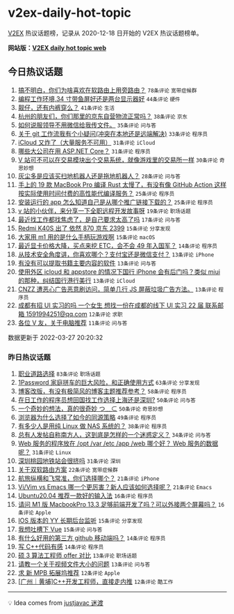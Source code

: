 # v2ex-daily-hot-topic

[V2EX](https://www.v2ex.com/) 热议话题榜，记录从 2020-12-18 日开始的 V2EX 热议话题榜单。

**网站版：[V2EX daily hot topic web](https://boojack.github.io/v2ex-daily-hot-topic-web/)**

## 今日热议话题

<!-- TODAY BEGIN -->

1. [搞不明白，你们为啥喜欢在软路由上用旁路由？](https://www.v2ex.com/t/843160) `78条评论` `宽带症候群`
1. [编程工作环境,34 寸带鱼屏好还是两台显示器好](https://www.v2ex.com/t/843139) `44条评论` `硬件`
1. [靓仔，还有内裤穿么？](https://www.v2ex.com/t/843163) `41条评论` `生活`
1. [杭州的朋友们，你们那里的京东自营物流正常吗？](https://www.v2ex.com/t/843181) `38条评论` `京东`
1. [如何说服领导不用微信给我传文件。](https://www.v2ex.com/t/843189) `35条评论` `问与答`
1. [关于 git 工作流我有个小疑问(冲突在本地还是远端解决)](https://www.v2ex.com/t/843165) `33条评论` `程序员`
1. [iCloud 又炸了（大量服务不可用）](https://www.v2ex.com/t/843154) `31条评论` `iCloud`
1. [哪些大公司在用 ASP.NET Core？](https://www.v2ex.com/t/843173) `31条评论` `程序员`
1. [V 站可不可以在交易模块出个交易系统，就像游戏里的交易所一样](https://www.v2ex.com/t/843131) `30条评论` `奇思妙想`
1. [灰尘多是应该买扫地机器人还是拖地机器人？](https://www.v2ex.com/t/843177) `28条评论` `问与答`
1. [手上的 19 款 MacBook Pro 编译 Rust 太慢了，有没有像 GitHub Action 这样按实际使用时间付费的高性能代编译服务？](https://www.v2ex.com/t/843214) `25条评论` `程序员`
1. [安装运行的 app 怎么知道自己是从哪个推广链接下载的？](https://www.v2ex.com/t/843146) `25条评论` `程序员`
1. [v 站的小伙伴，来分享一下全职远程开发故事呀](https://www.v2ex.com/t/843215) `19条评论` `职场话题`
1. [最近找工作都找焦虑了，是自己要求太高了吗](https://www.v2ex.com/t/843235) `17条评论` `问与答`
1. [Redmi K40S 出了 依然 870 京东 2399](https://www.v2ex.com/t/843176) `15条评论` `分享发现`
1. [大家用 m1 用的是什么手柄玩游戏啊](https://www.v2ex.com/t/843143) `15条评论` `macOS`
1. [最近显卡价格大降，买点来挖 ETC，会不会 49 年入国军？](https://www.v2ex.com/t/843248) `14条评论` `程序员`
1. [从技术安全角度讲，你喜欢哪个？支付宝还是微信支付？](https://www.v2ex.com/t/843251) `13条评论` `iPhone`
1. [有没有可以提取书籍主要内容的软件](https://www.v2ex.com/t/843229) `13条评论` `问与答`
1. [使用外区 icloud 和 appstore 的情况下国行 iPhone 会有后门吗？类似 miui 的那种，纠结国行港行美行](https://www.v2ex.com/t/843228) `13条评论` `iCloud`
1. [CNZZ 遭恶心广告恶意刷访问，简单几行 JS 屏蔽垃圾广告方法。](https://www.v2ex.com/t/843159) `13条评论` `程序员`
1. [成都有招 UI 实习的吗 一个女生 想找一份在成都的线下 UI 实习 22 届 联系邮箱 1591994251@qq.com](https://www.v2ex.com/t/843208) `12条评论` `求职`
1. [各位 V 友，关于电脑推荐](https://www.v2ex.com/t/843207) `11条评论` `问与答`

数据更新于 2022-03-27 20:20:32

<!-- TODAY END -->

### 昨日热议话题

<!-- YESTERDAY BEGIN -->

1. [职业道路选择](https://www.v2ex.com/t/842986) `83条评论` `职场话题`
1. [1Password 家庭拼车的巨大风险，和正确使用方式](https://www.v2ex.com/t/842995) `63条评论` `分享发现`
1. [博客改版，有没有极简风的博客主题推荐参考？](https://www.v2ex.com/t/843073) `58条评论` `程序员`
1. [在日工作的程序员想回国找工作选择上海还是深圳?](https://www.v2ex.com/t/843017) `50条评论` `问与答`
1. [一个奇妙的想法，真的很奇妙 つ﹏⊂](https://www.v2ex.com/t/842994) `50条评论` `奇思妙想`
1. [浏览器为什么选择了如今的同源策略](https://www.v2ex.com/t/843069) `49条评论` `程序员`
1. [有多少人是用纯 Linux 做 NAS 系统的？](https://www.v2ex.com/t/843067) `38条评论` `程序员`
1. [总有人发帖自称南方人，这到底是怎样的一个迷惑定义？](https://www.v2ex.com/t/843092) `34条评论` `问与答`
1. [Web 服务的程序放在 /opt /var /etc /app /web 哪个好？ Web 服务的数据呢？](https://www.v2ex.com/t/843079) `31条评论` `Linux`
1. [深圳桃园地铁站会很挤吗](https://www.v2ex.com/t/842997) `31条评论` `深圳`
1. [关于双软路由方案](https://www.v2ex.com/t/843081) `22条评论` `宽带症候群`
1. [航旅纵横和飞常准，你们选择哪个？](https://www.v2ex.com/t/843070) `21条评论` `iPhone`
1. [Vi/Vim vs Emacs 哪一个更厉害？新人应该如何选择呢？](https://www.v2ex.com/t/843001) `21条评论` `Emacs`
1. [Ubuntu20.04 推荐一款好的输入法](https://www.v2ex.com/t/843003) `16条评论` `程序员`
1. [请问 M1 版 MacbookPro 13.3 足够前端开发了吗？可以外接两个屏幕吗？](https://www.v2ex.com/t/842993) `16条评论` `Apple`
1. [IOS 版本的 YY 长期后台监听](https://www.v2ex.com/t/843002) `15条评论` `分享发现`
1. [我想吐槽下 Vue](https://www.v2ex.com/t/842996) `15条评论` `问与答`
1. [有什么好用的第三方 github 移动端吗？](https://www.v2ex.com/t/843074) `14条评论` `程序员`
1. [写 C++代码有感](https://www.v2ex.com/t/843038) `14条评论` `程序员`
1. [硕 3 算法工程师 offer 对比](https://www.v2ex.com/t/843045) `13条评论` `职场话题`
1. [请教一个关于视频文件大小的问题](https://www.v2ex.com/t/843025) `13条评论` `问与答`
1. [求 新 MPB 拓展坞推荐](https://www.v2ex.com/t/843071) `12条评论` `Apple`
1. [[广州｜黄埔]C++开发工程师，直接走内推](https://www.v2ex.com/t/842991) `12条评论` `酷工作`

<!-- YESTERDAY END -->

---

💡 Idea comes from [justjavac 迷渡](https://github.com/justjavac/)
